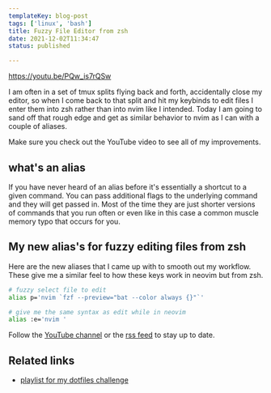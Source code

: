 ```yaml
---
templateKey: blog-post
tags: ['linux', 'bash']
title: Fuzzy File Editor from zsh
date: 2021-12-02T11:34:47
status: published

---
```


https://youtu.be/PQw_is7rQSw

I am often in a set of tmux splits flying back and forth, accidentally close my
editor, so when I come back to that split and hit my keybinds to edit files I
enter them into zsh rather than into nvim like I intended.  Today I am going to
sand off that rough edge and get as similar behavior to nvim as I can with a
couple of aliases.


Make sure you check out the YouTube video to see all of my improvements.

## what's an alias

If you have never heard of an alias before it's essentially a shortcut to a
given command.  You can pass additional flags to the underlying command and
they will get passed in.  Most of the time they are just shorter versions of
commands that you run often or even like in this case a common muscle memory
typo that occurs for you.


## My new alias's for fuzzy editing files from zsh

Here are the new aliases that I came up with to smooth out my workflow.  These
give me a similar feel to how these keys work in neovim but from zsh.

``` bash
# fuzzy select file to edit
alias p='nvim `fzf --preview="bat --color always {}"`'

# give me the same syntax as edit while in neovim
alias :e='nvim '
```

Follow the [YouTube channel](https://youtube.com/waylonwalker) or the [rss
feed](https://waylonwalker/rss/) to stay up to date.


## Related links

* [playlist for my dotfiles challenge](https://www.youtube.com/playlist?list=PLTRNG6WIHETAj0nR_WYAxxGjd7kXch5zj)
